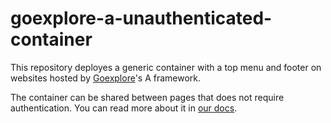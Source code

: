 # goexplore-a-unauthenticated-container

This repository deployes a generic container with a top menu and footer on websites hosted by [Goexplore](https://goaddon.com/en/addons/5bb227d283c3360abe01e036)'s A framework.

The container can be shared between pages that does not require authentication. You can read more about it in [our docs](https://goaddon.com/en/addons/5bb227d283c3360abe01e036?tab=wiki#assign-a-shared-container-for-pages-that-does-not-require-authentication).